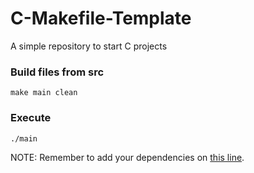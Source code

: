 # C-Makefile-Template
A simple repository to start C projects

### Build files from src
```shell
make main clean
```

### Execute
```
./main
```

NOTE: Remember to add your dependencies on [this line](https://github.com/UnknownEquineCoderFH/C-Makefile-Template/blob/4d800630fb665d63f5df5fa0eb7a98e86254f7d3/Makefile#L4).
